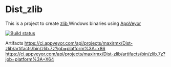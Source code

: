 # Dist_zlib

This is a project to create <a href="http://www.zlib.net"> zlib </a> Windows binaries using <a href="https://www.appveyor.com">AppVeyor</a><br />

[![Build status](https://ci.appveyor.com/api/projects/status/av2jl6wrvxxvcgry/branch/master?svg=true)](https://ci.appveyor.com/project/maxirmx/dist-zlib/branch/master)

Artifacts
https://ci.appveyor.com/api/projects/maxirmx/Dist-zlib/artifacts/bin/zlib.7z?job=platform%3A+x86
https://ci.appveyor.com/api/projects/maxirmx/Dist-zlib/artifacts/bin/zlib.7z?job=platform%3A+X64

